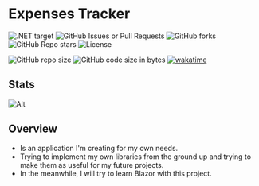 # Expenses Tracker

![.NET target](https://img.shields.io/badge/dynamic/xml?url=https%3A%2F%2Fraw.githubusercontent.com%2FQAppsSoft%2FExpensesTracker%2Frefs%2Fheads%2Fmaster%2Fsrc%2FApi%2FApi.csproj&query=%2F%2FTargetFramework%5B1%5D&label=target)
![GitHub Issues or Pull Requests](https://img.shields.io/github/issues/QAppsSoft/ExpensesTracker)
![GitHub forks](https://img.shields.io/github/forks/QAppsSoft/ExpensesTracker)
![GitHub Repo stars](https://img.shields.io/github/stars/QAppsSoft/ExpensesTracker)
![License](https://img.shields.io/github/license/QAppsSoft/ExpensesTracker)

![GitHub repo size](https://img.shields.io/github/repo-size/QAppsSoft/ExpensesTracker?color=%234682B4)
![GitHub code size in bytes](https://img.shields.io/github/languages/code-size/QAppsSoft/ExpensesTracker?color=%23483D8B)
[![wakatime](https://wakatime.com/badge/user/1b3378e8-624e-4952-b453-87d2dfdbc51e/project/ccec3ac0-4a26-416e-bc7a-fc67a7951f85.svg)](https://wakatime.com/badge/user/1b3378e8-624e-4952-b453-87d2dfdbc51e/project/ccec3ac0-4a26-416e-bc7a-fc67a7951f85)

## Stats

![Alt](https://repobeats.axiom.co/api/embed/d047e29f4d66b3af3622bc7e41b2e0b5ca021245.svg "Repobeats analytics image")

## Overview

- Is an application I'm creating for my own needs.
- Trying to implement my own libraries from the ground up and trying to make them as useful for my future projects.
- In the meanwhile, I will try to learn Blazor with this project.
